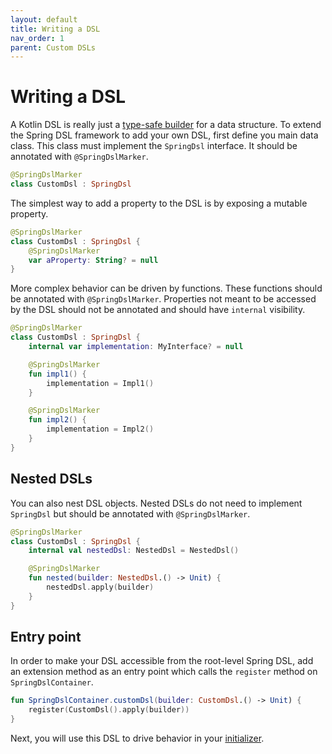 ```yaml
---
layout: default
title: Writing a DSL
nav_order: 1
parent: Custom DSLs
---
```


# Writing a DSL

A Kotlin DSL is really just a [type-safe builder](https://kotlinlang.org/docs/type-safe-builders.html) for a data structure. To extend the Spring DSL framework to add your own DSL, first define you main data class. This class must implement the `SpringDsl` interface. It should be annotated with `@SpringDslMarker`.

```kotlin
@SpringDslMarker
class CustomDsl : SpringDsl 
```

The simplest way to add a property to the DSL is by exposing a mutable property.

```kotlin
@SpringDslMarker
class CustomDsl : SpringDsl {
    @SpringDslMarker
    var aProperty: String? = null
}
```

More complex behavior can be driven by functions. These functions should be annotated with `@SpringDslMarker`. Properties not meant to be accessed by the DSL should not be annotated and should have `internal` visibility.

```kotlin
@SpringDslMarker
class CustomDsl : SpringDsl {
    internal var implementation: MyInterface? = null

    @SpringDslMarker
    fun impl1() {
        implementation = Impl1()
    }

    @SpringDslMarker
    fun impl2() {
        implementation = Impl2()
    }
}
```

## Nested DSLs
You can also nest DSL objects. Nested DSLs do not need to implement `SpringDsl` but should be annotated with `@SpringDslMarker`.

```kotlin
@SpringDslMarker
class CustomDsl : SpringDsl {
    internal val nestedDsl: NestedDsl = NestedDsl()

    @SpringDslMarker
    fun nested(builder: NestedDsl.() -> Unit) { 
        nestedDsl.apply(builder)
    }
}
```

## Entry point

In order to make your DSL accessible from the root-level Spring DSL, add an extension method as an entry point which calls the `register` method on `SpringDslContainer`.

```kotlin
fun SpringDslContainer.customDsl(builder: CustomDsl.() -> Unit) {
    register(CustomDsl().apply(builder))
}
```
Next, you will use this DSL to drive behavior in your [initializer](writing_initializers.md).